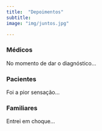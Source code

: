 ```yaml
---
title:  "Depoimentos"
subtitle:
image: "img/juntos.jpg"

---
```


### Médicos

No momento de dar o diagnóstico...

### Pacientes

Foi a pior sensação...

### Familiares

Entrei em choque...

